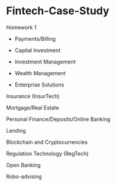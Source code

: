 # Fintech-Case-Study
Homework 1 

- Payments/Billing

- Capital Investment

- Investment Management

- Wealth Management

- Enterprise Solutions

Insurance (InsurTech)

Mortgage/Real Estate

Personal Finance/Deposits/Online Banking

Lending

Blockchain and Cryptocurrencies

Regulation Technology (RegTech)

Open Banking

Robo-advising